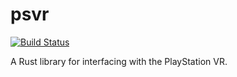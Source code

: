 # psvr

[![Build Status](https://travis-ci.org/dylanmckay/psvr.svg?branch=master)](https://travis-ci.org/dylanmckay/psvr)

A Rust library for interfacing with the PlayStation VR.

